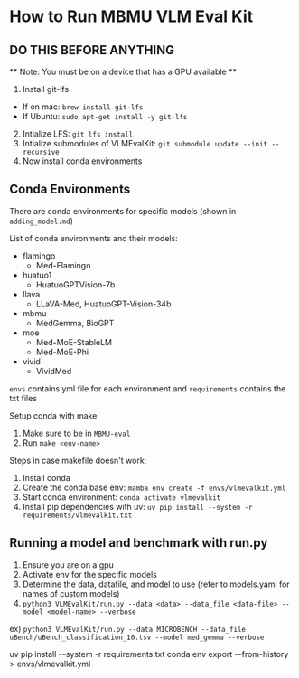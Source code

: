 # How to Run MBMU VLM Eval Kit
## DO THIS BEFORE ANYTHING
** Note: You must be on a device that has a GPU available **
1) Install git-lfs
- If on mac: `brew install git-lfs`
- If Ubuntu: `sudo apt-get install -y git-lfs`
2) Intialize LFS: `git lfs install`
3) Intialize submodules of VLMEvalKit: `git submodule update --init --recursive`
4) Now install conda environments

## Conda Environments
There are conda environments for specific models (shown in `adding_model.md`)

List of conda environments and their models:
- flamingo
    - Med-Flamingo
- huatuo1
    - HuatuoGPTVision-7b
- llava
    - LLaVA-Med, HuatuoGPT-Vision-34b
- mbmu
    - MedGemma, BioGPT
- moe
    - Med-MoE-StableLM
    - Med-MoE-Phi
- vivid
    - VividMed

`envs` contains yml file for each environment and `requirements` contains the txt files

Setup conda with make:

1) Make sure to be in `MBMU-eval`
2) Run `make <env-name>`


Steps in case makefile doesn't work:

1) Install conda
2) Create the conda base env: `mamba env create -f envs/vlmevalkit.yml`
3) Start conda environment: `conda activate vlmevalkit`
4) Install pip dependencies with uv: `uv pip install --system -r requirements/vlmevalkit.txt`

## Running a model and benchmark with run.py
1) Ensure you are on a gpu
2) Activate env for the specific models
3) Determine the data, datafile, and model to use (refer to models.yaml for names of custom models)
4) `python3 VLMEvalKit/run.py --data <data> --data_file <data-file> --model <model-name> --verbose`

ex) `python3 VLMEvalKit/run.py --data MICROBENCH --data_file uBench/uBench_classification_10.tsv --model med_gemma --verbose`


uv pip install --system -r requirements.txt
conda env export --from-history > envs/vlmevalkit.yml